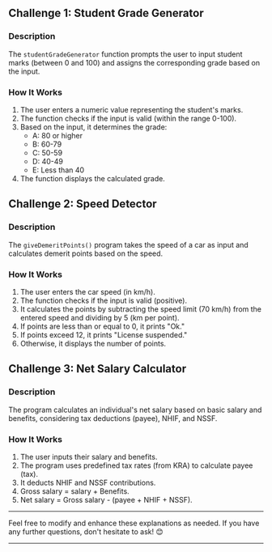 ## Challenge 1: Student Grade Generator

### Description
The `studentGradeGenerator` function prompts the user to input student marks (between 0 and 100) and assigns the corresponding grade based on the input.

### How It Works
1. The user enters a numeric value representing the student's marks.
2. The function checks if the input is valid (within the range 0-100).
3. Based on the input, it determines the grade:
   - A: 80 or higher
   - B: 60-79
   - C: 50-59
   - D: 40-49
   - E: Less than 40
4. The function displays the calculated grade.

## Challenge 2: Speed Detector

### Description
The `giveDemeritPoints()` program takes the speed of a car as input and calculates demerit points based on the speed.

### How It Works
1. The user enters the car speed (in km/h).
2. The function checks if the input is valid (positive).
3. It calculates the points by subtracting the speed limit (70 km/h) from the entered speed and dividing by 5 (km per point).
4. If points are less than or equal to 0, it prints "Ok."
5. If points exceed 12, it prints "License suspended."
6. Otherwise, it displays the number of points.

## Challenge 3: Net Salary Calculator

### Description
The program calculates an individual's net salary based on basic salary and benefits, considering tax deductions (payee), NHIF, and NSSF.

### How It Works
1. The user inputs their  salary and benefits.
2. The program uses predefined tax rates (from KRA) to calculate payee (tax).
3. It deducts NHIF and NSSF contributions.
4. Gross salary =  salary + Benefits.
5. Net salary = Gross salary - (payee + NHIF + NSSF).


---

Feel free to modify and enhance these explanations as needed. If you have any further questions, don't hesitate to ask! 😊  

---
